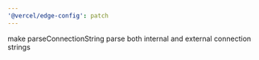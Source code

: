 ```yaml
---
'@vercel/edge-config': patch
---
```


make parseConnectionString parse both internal and external connection strings
